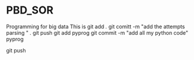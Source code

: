 # PBD_SOR
Programming for big data
This is 
git add *.*
git comitt -m "add the attempts parsing " *.*
git push
git add pyprog
git commit -m "add all my python code" pyprog

git push
